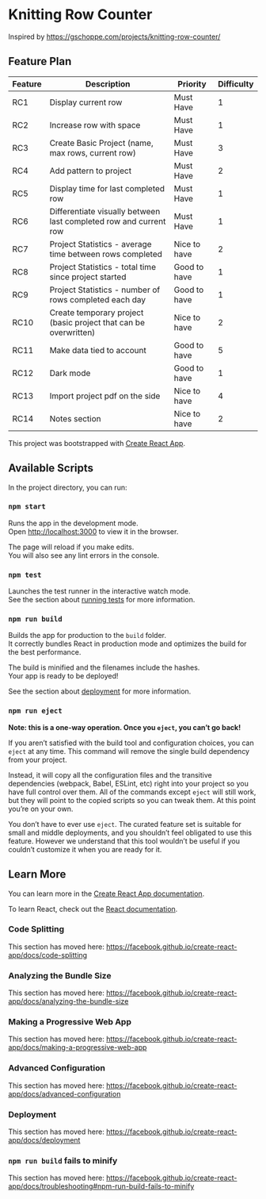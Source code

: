 # Knitting Row Counter
Inspired by https://gschoppe.com/projects/knitting-row-counter/

## Feature Plan
| Feature   | Description   | Priority   | Difficulty   |
| -------   | -----------   | --------   | ----------   |
| RC1  | Display current row   | Must Have   | 1   |
| RC2   | Increase row with space   | Must Have   | 1   |
| RC3   | Create Basic Project (name, max rows, current row)   | Must Have   | 3   |
| RC4   | Add pattern to project  | Must Have   | 2   |
| RC5   | Display time for last completed row   | Must Have   | 1   |
| RC6   | Differentiate visually between last completed row and current row   | Must Have   | 1   |
| RC7   | Project Statistics - average time between rows completed  | Nice to have  | 2   |
| RC8   | Project Statistics - total time since project started   | Good to have   | 1   |
| RC9   | Project Statistics - number of rows completed each day   | Good to have   |1   |
| RC10   | Create temporary project (basic project that can be overwritten)   | Nice to have   | 2   |
| RC11   | Make data tied to account   | Good to have   | 5   |
| RC12   | Dark mode   | Good to have   | 1   |
| RC13   | Import project pdf on the side   | Nice to have   | 4   |
| RC14   | Notes section   | Nice to have   | 2   |

This project was bootstrapped with [Create React App](https://github.com/facebook/create-react-app).

## Available Scripts

In the project directory, you can run:

### `npm start`

Runs the app in the development mode.<br />
Open [http://localhost:3000](http://localhost:3000) to view it in the browser.

The page will reload if you make edits.<br />
You will also see any lint errors in the console.

### `npm test`

Launches the test runner in the interactive watch mode.<br />
See the section about [running tests](https://facebook.github.io/create-react-app/docs/running-tests) for more information.

### `npm run build`

Builds the app for production to the `build` folder.<br />
It correctly bundles React in production mode and optimizes the build for the best performance.

The build is minified and the filenames include the hashes.<br />
Your app is ready to be deployed!

See the section about [deployment](https://facebook.github.io/create-react-app/docs/deployment) for more information.

### `npm run eject`

**Note: this is a one-way operation. Once you `eject`, you can’t go back!**

If you aren’t satisfied with the build tool and configuration choices, you can `eject` at any time. This command will remove the single build dependency from your project.

Instead, it will copy all the configuration files and the transitive dependencies (webpack, Babel, ESLint, etc) right into your project so you have full control over them. All of the commands except `eject` will still work, but they will point to the copied scripts so you can tweak them. At this point you’re on your own.

You don’t have to ever use `eject`. The curated feature set is suitable for small and middle deployments, and you shouldn’t feel obligated to use this feature. However we understand that this tool wouldn’t be useful if you couldn’t customize it when you are ready for it.

## Learn More

You can learn more in the [Create React App documentation](https://facebook.github.io/create-react-app/docs/getting-started).

To learn React, check out the [React documentation](https://reactjs.org/).

### Code Splitting

This section has moved here: https://facebook.github.io/create-react-app/docs/code-splitting

### Analyzing the Bundle Size

This section has moved here: https://facebook.github.io/create-react-app/docs/analyzing-the-bundle-size

### Making a Progressive Web App

This section has moved here: https://facebook.github.io/create-react-app/docs/making-a-progressive-web-app

### Advanced Configuration

This section has moved here: https://facebook.github.io/create-react-app/docs/advanced-configuration

### Deployment

This section has moved here: https://facebook.github.io/create-react-app/docs/deployment

### `npm run build` fails to minify

This section has moved here: https://facebook.github.io/create-react-app/docs/troubleshooting#npm-run-build-fails-to-minify

